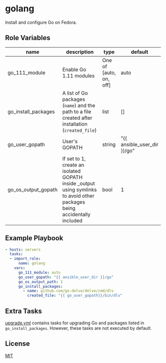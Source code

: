 golang
======

Install and configure Go on Fedora.

Role Variables
--------------

|name|description|type|default|
|---|---|---|---|
|go_111_module|Enable Go 1.11 modules|One of [auto, on, off]|auto|
|go_install_packages|A list of Go packages (`name`) and the path to a file created after installation (`created_file`)|list|[]|
|go_user_gopath|User's GOPATH|string|"{{ ansible_user_dir }}/go"|
|go_os_output_gopath|If set to 1, create an isolated GOPATH inside \_output using symlinks to avoid other packages being accidentally included|bool|1|

Example Playbook
----------------

```yaml
- hosts: servers
  tasks:
  - import_role:
      name: golang
    vars:
      go_111_module: auto
      go_user_gopath: "{{ ansible_user_dir }}/go"
      go_os_output_path: 1
      go_install_packages:
        - name: github.com/go-delve/delve/cmd/dlv
          created_file: "{{ go_user_gopath}}/bin/dlv"
```

Extra Tasks
-----------

[upgrade.yml](tasks/upgrade.yml) contains tasks for upgrading Go and packages
listed in `go_install_packages`. However, these tasks are not executed by default.

License
-------

[MIT](LICENSE)
